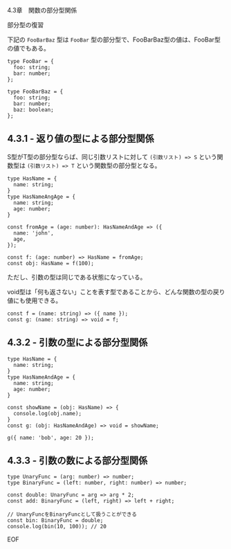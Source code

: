 

4.3章　関数の部分型関係

部分型の復習

下記の `FooBarBaz` 型は `FooBar` 型の部分型で、FooBarBaz型の値は、FooBar型の値でもある。

```
type FooBar = {
  foo: string;
  bar: number;
};

type FooBarBaz = {
  foo: string;
  bar: number;
  baz: boolean;
};
```

## 4.3.1 - 返り値の型による部分型関係

S型がT型の部分型ならば、同じ引数リストに対して `(引数リスト) => S` という関数型は `(引数リスト) => T` という関数型の部分型となる。

```
type HasName = {
  name: string;
}
type HasNameAngAge = {
  name: string;
  age: number;
}

const fromAge = (age: number): HasNameAndAge => ({
  name: 'john',
  age,
});

const f: (age: number) => HasName = fromAge;
const obj: HasName = f(100);
```

ただし、引数の型は同じである状態になっている。

void型は「何も返さない」ことを表す型であることから、どんな関数の型の戻り値にも使用できる。

```
const f = (name: string) => ({ name });
const g: (name: string) => void = f;
```

## 4.3.2 - 引数の型による部分型関係

```
type HasName = {
  name: string;
}
type HasNameAndAge = {
  name: string;
  age: number;
}

const showName = (obj: HasName) => {
  console.log(obj.name);
}
const g: (obj: HasNameAndAge) => void = showName;

g({ name: 'bob', age: 20 });
```

## 4.3.3 - 引数の数による部分型関係


```
type UnaryFunc = (arg: number) => number;
type BinaryFunc = (left: number, right: number) => number;

const double: UnaryFunc = arg => arg * 2;
const add: BinaryFunc = (left, right) => left + right;

// UnaryFuncをBinaryFuncとして扱うことができる
const bin: BinaryFunc = double;
console.log(bin(10, 100)); // 20
```

EOF